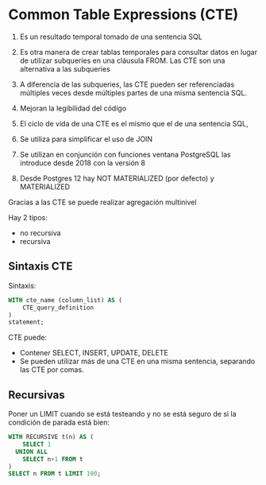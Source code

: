 
# Common Table Expressions (CTE)

1. Es un resultado temporal tomado de una sentencia SQL
2. Es otra manera de crear tablas temporales para consultar datos en lugar de utilizar subqueries en una cláusula FROM. Las CTE son una alternativa a las subqueries
3. A diferencia de las subqueries, las CTE pueden ser referenciadas múltiples veces desde múltiples partes de una misma sentencia SQL.
4. Mejoran la legibilidad del código
5. El ciclo de vida de una CTE es el mismo que el de una sentencia SQL,

7. Se utiliza para simplificar el uso de JOIN
8. Se utilizan en conjunción con funciones ventana
   PostgreSQL las introduce desde 2018 con la versión 8
6. Desde Postgres 12 hay NOT MATERIALIZED (por defecto) y MATERIALIZED

Gracias a las CTE se puede realizar agregación multinivel

Hay 2 tipos:
* no recursiva
* recursiva

## Sintaxis CTE
Sintaxis:

```SQL
WITH cte_name (column_list) AS (
    CTE_query_definition
)
statement;
```

CTE puede:

* Contener SELECT, INSERT, UPDATE, DELETE
* Se pueden utilizar más de una CTE en una misma sentencia, separando las CTE por comas.


## Recursivas

Poner un LIMIT cuando se está testeando y no se está seguro de si la condición de parada está bien:

```SQL
WITH RECURSIVE t(n) AS (
    SELECT 1
  UNION ALL
    SELECT n+1 FROM t
)
SELECT n FROM t LIMIT 100;
```